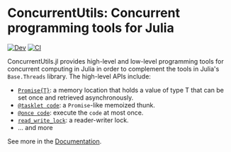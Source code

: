 # ConcurrentUtils: Concurrent programming tools for Julia

[![Dev](https://img.shields.io/badge/docs-dev-blue.svg)](https://juliaconcurrent.github.io/ConcurrentUtils.jl/dev/)
[![CI](https://github.com/JuliaConcurrent/ConcurrentUtils.jl/actions/workflows/test.yml/badge.svg)](https://github.com/JuliaConcurrent/ConcurrentUtils.jl/actions/workflows/test.yml)

ConcurrentUtils.jl provides high-level and low-level programming tools for concurrent
computing in Julia in order to complement the tools in Julia's `Base.Threads` library.  The
high-level APIs include:

* [`Promise{T}`](https://juliaconcurrent.github.io/ConcurrentUtils.jl/dev/#ConcurrentUtils.Promise):
  a memory location that holds a value of type T that can be set once and retrieved
  asynchronously.
* [`@tasklet code`](https://juliaconcurrent.github.io/ConcurrentUtils.jl/dev/#ConcurrentUtils.@tasklet):
  a `Promise`-like memoized thunk.
* [`@once code`](https://juliaconcurrent.github.io/ConcurrentUtils.jl/dev/#ConcurrentUtils.@once):
  execute the `code` at most once.
* [`read_write_lock`](https://juliaconcurrent.github.io/ConcurrentUtils.jl/dev/#ConcurrentUtils.read_write_lock):
  a reader-writer lock.
* ... and more

See more in the [Documentation](https://juliaconcurrent.github.io/ConcurrentUtils.jl/dev/).
